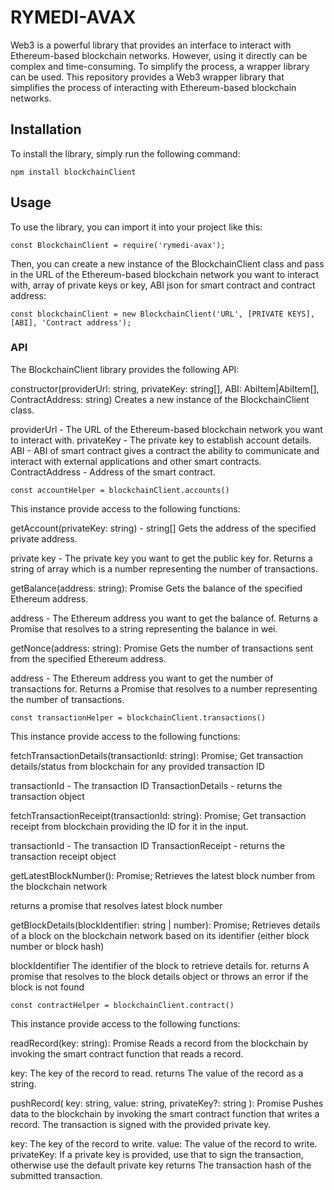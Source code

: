 # RYMEDI-AVAX

Web3 is a powerful library that provides an interface to interact with Ethereum-based blockchain networks. However, using it directly can be complex and time-consuming. To simplify the process, a wrapper library can be used. This repository provides a Web3 wrapper library that simplifies the process of interacting with Ethereum-based blockchain networks.

## Installation 

To install the library, simply run the following command:

```
npm install blockchainClient

```

## Usage

To use the library, you can import it into your project like this:

```
const BlockchainClient = require('rymedi-avax');

```
Then, you can create a new instance of the BlockchainClient class and pass in the URL of the Ethereum-based blockchain network you want to interact with, array of private keys or key, ABI json for smart contract and contract address: 

```
const blockchainClient = new BlockchainClient('URL', [PRIVATE KEYS], [ABI], 'Contract address');

```

### API

The BlockchainClient library provides the following API:

constructor(providerUrl: string, privateKey: string[], ABI: AbiItem|AbiItem[], ContractAddress: string)
Creates a new instance of the BlockchainClient class.

providerUrl - The URL of the Ethereum-based blockchain network you want to interact with.
privateKey - The private key to establish account details.
ABI - ABI of smart contract gives a contract the ability to communicate and interact with external applications and other smart contracts.
ContractAddress - Address of the smart contract.

```
const accountHelper = blockchainClient.accounts()
```

This instance provide access to the following functions: 

getAccount(privateKey: string) - string[]
Gets the address of the specified private address.

private key - The private key you want to get the public key for.
Returns a string of array which is a number representing the number of transactions.

getBalance(address: string): Promise<string>
Gets the balance of the specified Ethereum address.

address - The Ethereum address you want to get the balance of.
Returns a Promise that resolves to a string representing the balance in wei.

getNonce(address: string): Promise<number>
Gets the number of transactions sent from the specified Ethereum address.

address - The Ethereum address you want to get the number of transactions for.
Returns a Promise that resolves to a number representing the number of transactions.


```
const transactionHelper = blockchainClient.transactions()
```

This instance provide access to the following functions: 

fetchTransactionDetails(transactionId: string): Promise<TransactionDetails>;
Get transaction details/status from blockchain for any provided transaction ID
   
transactionId - The transaction ID
TransactionDetails - returns the transaction object

fetchTransactionReceipt(transactionId: string): Promise<TransactionReceipt>;
Get transaction receipt from blockchain providing the ID for it in the input.
   
transactionId - The transaction ID
TransactionReceipt - returns the transaction receipt object

  
getLatestBlockNumber(): Promise<number>;
Retrieves the latest block number from the blockchain network
  
returns a promise that resolves latest block number


getBlockDetails(blockIdentifier: string | number): Promise<any>;
Retrieves details of a block on the blockchain network based on its identifier (either block number or block hash)
    
blockIdentifier The identifier of the block to retrieve details for.
returns A promise that resolves to the block details object or throws an error if the block is not found


```
const contractHelper = blockchainClient.contract()

```
This instance provide access to the following functions: 

readRecord(key: string): Promise<string> 
Reads a record from the blockchain by invoking the smart contract function that reads a record.

key: The key of the record to read.
returns The value of the record as a string.

pushRecord(
    key: string,
    value: string,
    privateKey?: string
  ): Promise<string>
Pushes data to the blockchain by invoking the smart contract function that writes a record.
The transaction is signed with the provided private key.
    
key: The key of the record to write.
value: The value of the record to write.
privateKey: If a private key is provided, use that to sign the transaction, otherwise use the default private key
returns The transaction hash of the submitted transaction.

